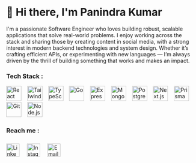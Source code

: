 # 👋 Hi there, I'm Panindra Kumar

I'm a passionate Software Engineer who loves building robust, scalable applications that solve real-world problems. I enjoy working across the stack and sharing those by creating content in social media, with a strong interest in modern backend technologies and system design. Whether it’s crafting efficient APIs, or experimenting with new languages — I’m always driven by the thrill of building something that works and makes an impact.

### Tech Stack :

<p align="left">
  <img src="https://cdn.jsdelivr.net/gh/devicons/devicon/icons/react/react-original.svg" height="40" alt="React" />&nbsp;&nbsp;&nbsp;
  <img src="https://cdn.jsdelivr.net/gh/tandpfun/skill-icons/icons/TailwindCSS-Dark.svg" height="40" alt="Tailwind CSS" />&nbsp;&nbsp;&nbsp;
  <img src="https://cdn.jsdelivr.net/gh/devicons/devicon/icons/typescript/typescript-original.svg" height="40" alt="TypeScript" />&nbsp;&nbsp;&nbsp;
  <img src="https://cdn.jsdelivr.net/gh/devicons/devicon/icons/go/go-original.svg" height="40" alt="Go" />&nbsp;&nbsp;&nbsp;
  <img src="https://cdn.jsdelivr.net/gh/devicons/devicon/icons/express/express-original.svg" height="40" alt="Express" />&nbsp;&nbsp;&nbsp;
  <img src="https://cdn.jsdelivr.net/gh/devicons/devicon/icons/mongodb/mongodb-original.svg" height="40" alt="MongoDB" />&nbsp;&nbsp;&nbsp;
  <img src="https://cdn.jsdelivr.net/gh/devicons/devicon/icons/postgresql/postgresql-original.svg" height="40" alt="PostgreSQL" />&nbsp;&nbsp;&nbsp;
  <img src="https://cdn.jsdelivr.net/gh/devicons/devicon/icons/nextjs/nextjs-original.svg" height="40" alt="Next.js" />&nbsp;&nbsp;&nbsp;
  <img src="https://cdn.jsdelivr.net/gh/devicons/devicon/icons/prisma/prisma-original.svg" height="40" alt="Prisma" />&nbsp;&nbsp;&nbsp;
  <img src="https://cdn.jsdelivr.net/gh/devicons/devicon/icons/git/git-original.svg" height="40" alt="Git" />&nbsp;&nbsp;&nbsp;
  <img src="https://nodejs.org/static/images/logo.svg" height="40" alt="Node.js" />
</p>


### Reach me :

<p align="left" style="margin-top:25px;">
  <a href="https://www.linkedin.com/in/panindra-kumarr" target="_blank" rel="noopener noreferrer" title="LinkedIn" style="text-decoration: none;">
    <img src="https://cdn-icons-png.flaticon.com/512/174/174857.png" height="35" alt="LinkedIn" />
  </a>&nbsp;&nbsp;&nbsp;
  <a href="https://www.instagram.com/demonprogrammer" target="_blank" rel="noopener noreferrer" title="Instagram" style="text-decoration: none;">
    <img src="https://cdn-icons-png.flaticon.com/512/174/174855.png" height="35" alt="Instagram" />
  </a>&nbsp;&nbsp;&nbsp;
  <a href="mailto:panindrakumar84@gmail.com" title="Email" style="text-decoration: none;">
    <img src="https://cdn-icons-png.flaticon.com/512/732/732200.png" height="35" alt="Email" />
  </a>
</p>


